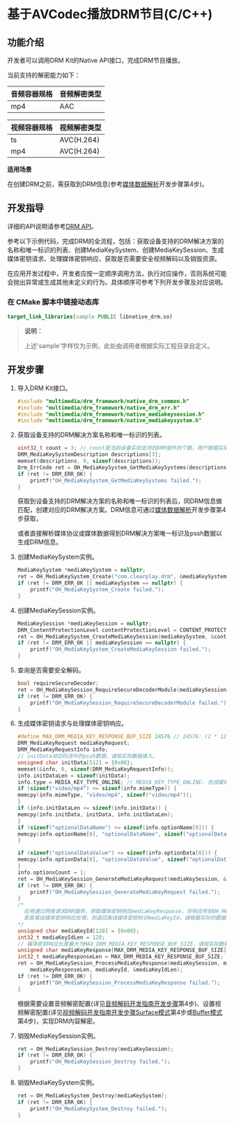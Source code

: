 # 基于AVCodec播放DRM节目(C/C++)
<!--Kit:Drm Kit-->
<!--Subsystem:Multimedia-->
<!--Owner:@qin_wei_jie-->
<!--SE:@chris2981-->
<!--TSE:@xdlinc-->
## 功能介绍

开发者可以调用DRM Kit的Native API接口，完成DRM节目播放。

当前支持的解密能力如下：

| 音频容器规格 | 音频解密类型 |
|----------|:-------|
| mp4      | AAC    |

| 视频容器规格 | 视频解密类型 |
|----------|:------------|
| ts       | AVC(H.264)  |
| mp4      | AVC(H.264)  |
<!--RP1--><!--RP1End-->

**适用场景**

在创建DRM之前，需获取到DRM信息(参考[媒体数据解析](../avcodec/audio-video-demuxer.md#开发步骤)开发步骤第4步)。

## 开发指导

详细的API说明请参考[DRM API](../../reference/apis-drm-kit/capi-drm.md)。

参考以下示例代码，完成DRM的全流程，包括：获取设备支持的DRM解决方案的名称和唯一标识的列表、创建MediaKeySystem、创建MediaKeySession、生成媒体密钥请求、处理媒体密钥响应、获取是否需要安全视频解码以及销毁资源。

在应用开发过程中，开发者应按一定顺序调用方法，执行对应操作，否则系统可能会抛出异常或生成其他未定义的行为。具体顺序可参考下列开发步骤及对应说明。

### 在 CMake 脚本中链接动态库

``` cmake
target_link_libraries(sample PUBLIC libnative_drm.so)
```

> **说明：**
>
> 上述'sample'字样仅为示例，此处由调用者根据实际工程目录自定义。
>

## 开发步骤

1. 导入DRM Kit接口。

    ```c++
    #include "multimedia/drm_framework/native_drm_common.h"
    #include "multimedia/drm_framework/native_drm_err.h"
    #include "multimedia/drm_framework/native_mediakeysession.h"
    #include "multimedia/drm_framework/native_mediakeysystem.h"
    ```

2. 获取设备支持的DRM解决方案名称和唯一标识的列表。

    ```c++
    uint32_t count = 3; // count是当前设备实际支持的DRM插件的个数，用户根据实际情况设置。
    DRM_MediaKeySystemDescription descriptions[3];
    memset(descriptions, 0, sizeof(descriptions));
    Drm_ErrCode ret = OH_MediaKeySystem_GetMediaKeySystems(descriptions, &count);
    if (ret != DRM_ERR_OK) {
        printf("OH_MediaKeySystem_GetMediaKeySystems failed.");
    }
    ```

    获取到设备支持的DRM解决方案的名称和唯一标识的列表后，同DRM信息做匹配，创建对应的DRM解决方案。DRM信息可通过[媒体数据解析](../avcodec/audio-video-demuxer.md#开发步骤)开发步骤第4步获取，

    或者直接解析媒体协议或媒体数据得到DRM解决方案唯一标识及pssh数据以生成DRM信息。

3. 创建MediaKeySystem实例。

    ```c++
    MediaKeySystem *mediaKeySystem = nullptr;
    ret = OH_MediaKeySystem_Create("com.clearplay.drm", &mediaKeySystem);
    if (ret != DRM_ERR_OK || mediaKeySystem == nullptr) {
        printf("OH_MediaKeySystem_Create failed.");
    }
    ```

4. 创建MediaKeySession实例。

    ```c++
    MediaKeySession *mediaKeySession = nullptr;
    DRM_ContentProtectionLevel contentProtectionLevel = CONTENT_PROTECTION_LEVEL_SW_CRYPTO; // 依据设备支持的内容保护级别设置。
    ret = OH_MediaKeySystem_CreateMediaKeySession(mediaKeySystem, &contentProtectionLevel, &mediaKeySession);
    if (ret != DRM_ERR_OK || mediaKeySession == nullptr) {
        printf("OH_MediaKeySystem_CreateMediaKeySession failed.");
    }
    ```

5. 查询是否需要安全解码。

    ```c++
    bool requireSecureDecoder;
    ret = OH_MediaKeySession_RequireSecureDecoderModule(mediaKeySession, "video/avc", &requireSecureDecoder);
    if (ret != DRM_ERR_OK) {
        printf("OH_MediaKeySession_RequireSecureDecoderModule failed.");
    }
    ```

6. 生成媒体密钥请求与处理媒体密钥响应。

    ```c++
    #define MAX_DRM_MEDIA_KEY_RESPONSE_BUF_SIZE 24576 // 24576: (2 * 12 * 1024)
    DRM_MediaKeyRequest mediaKeyRequest;
    DRM_MediaKeyRequestInfo info;
    // initData对应码流中的pssh数据，请按实际数据填入。
    unsigned char initData[512] = {0x00};
    memset(&info, 0, sizeof(DRM_MediaKeyRequestInfo));
    info.initDataLen = sizeof(initData);
    info.type = MEDIA_KEY_TYPE_ONLINE; // MEDIA_KEY_TYPE_ONLINE: 在线媒体密钥请求类型; MEDIA_KEY_TYPE_OFFLINE: 离线媒体密钥请求类型。 
    if (sizeof("video/mp4") <= sizeof(info.mimeType)) {
    memcpy(info.mimeType, "video/mp4", sizeof("video/mp4"));
    }
    if (info.initDataLen <= sizeof(info.initData)) {
    memcpy(info.initData, initData, info.initDataLen);
    }
    if (sizeof("optionalDataName") <= sizeof(info.optionName[0])) {
    memcpy(info.optionName[0], "optionalDataName", sizeof("optionalDataName"));
    }

    if (sizeof("optionalDataValue") <= sizeof(info.optionData[0])) {
    memcpy(info.optionData[0], "optionalDataValue", sizeof("optionalDataValue"));
    }
    info.optionsCount = 1;
    ret = OH_MediaKeySession_GenerateMediaKeyRequest(mediaKeySession, &info, &mediaKeyRequest);
    if (ret != DRM_ERR_OK) {
        printf("OH_MediaKeySession_GenerateMediaKeyRequest failed.");
    }
    /*
      应用通过网络请求DRM服务，获取媒体密钥响应mediaKeyResponse，将响应传到OH_MediaKeySession_ProcessMediaKeyResponse，
      若是离线媒体密钥响应处理，则返回离线媒体密钥标识mediaKeyId，请根据实际的数据和长度传入。
    */
    unsigned char mediaKeyId[128] = {0x00};
    int32_t mediaKeyIdLen = 128;
    // 媒体密钥响应长度最大为MAX_DRM_MEDIA_KEY_RESPONSE_BUF_SIZE，请按实际数据输入。
    unsigned char mediaKeyResponse[MAX_DRM_MEDIA_KEY_RESPONSE_BUF_SIZE] = {0x00};
    int32_t mediaKeyResponseLen = MAX_DRM_MEDIA_KEY_RESPONSE_BUF_SIZE;
    ret = OH_MediaKeySession_ProcessMediaKeyResponse(mediaKeySession, mediaKeyResponse,
        mediaKeyResponseLen, mediaKeyId, &mediaKeyIdLen);
    if (ret != DRM_ERR_OK) {
        printf("OH_MediaKeySession_ProcessMediaKeyResponse failed.");
    }
    ```

    根据需要设置音频解密配置(详见[音频解码开发指南开发步骤](../avcodec/audio-decoding.md#开发步骤)第4步)、设置视频解密配置(详见[视频解码开发指南开发步骤Surface模式](../avcodec/video-decoding.md#surface模式)第4步或[Buffer模式](../avcodec/video-decoding.md#buffer模式)第4步)，实现DRM内容解密。

7. 销毁MediaKeySession实例。

    ```c++
    ret = OH_MediaKeySession_Destroy(mediaKeySession);
    if (ret != DRM_ERR_OK) {
        printf("OH_MediaKeySession_Destroy failed.");
    }
    ```

8. 销毁MediaKeySystem实例。

    ```c++
    ret = OH_MediaKeySystem_Destroy(mediaKeySystem);
    if (ret != DRM_ERR_OK) {
        printf("OH_MediaKeySystem_Destroy failed.");
    }
    ```
